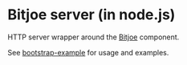 # Bitjoe server (in node.js)

HTTP server wrapper around the [Bitjoe](https://github.com/tradle/bitjoe-js) component.

See [bootstrap-example](http://github.com/tradle/bootstrap-example) for usage and examples.
